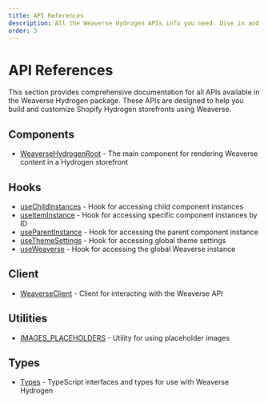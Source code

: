 ```yaml
---
title: API References
description: All the Weaverse Hydrogen APIs info you need. Dive in and get coding.
order: 3
---
```


# API References

This section provides comprehensive documentation for all APIs available in the Weaverse Hydrogen package. These APIs are designed to help you build and customize Shopify Hydrogen storefronts using Weaverse.

## Components

- [WeaverseHydrogenRoot](/docs/api/weaverse-hydrogen-root) - The main component for rendering Weaverse content in a Hydrogen storefront

## Hooks

- [useChildInstances](/docs/api/use-child-instances) - Hook for accessing child component instances
- [useItemInstance](/docs/api/use-item-instance) - Hook for accessing specific component instances by ID
- [useParentInstance](/docs/api/use-parent-instance) - Hook for accessing the parent component instance
- [useThemeSettings](/docs/api/use-theme-settings) - Hook for accessing global theme settings
- [useWeaverse](/docs/api/use-weaverse) - Hook for accessing the global Weaverse instance

## Client

- [WeaverseClient](/docs/api/weaverse-client) - Client for interacting with the Weaverse API

## Utilities

- [IMAGES_PLACEHOLDERS](/docs/api/images-placeholders) - Utility for using placeholder images

## Types

- [Types](/docs/api/types) - TypeScript interfaces and types for use with Weaverse Hydrogen
